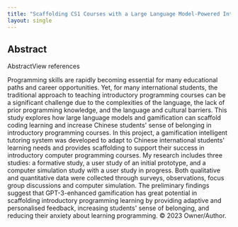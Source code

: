 ```yaml
---
title: "Scaffolding CS1 Courses with a Large Language Model-Powered Intelligent Tutoring System"
layout: single
---
```


## Abstract
AbstractView references

Programming skills are rapidly becoming essential for many educational paths and career opportunities. Yet, for many international students, the traditional approach to teaching introductory programming courses can be a significant challenge due to the complexities of the language, the lack of prior programming knowledge, and the language and cultural barriers. This study explores how large language models and gamification can scaffold coding learning and increase Chinese students' sense of belonging in introductory programming courses. In this project, a gamification intelligent tutoring system was developed to adapt to Chinese international students' learning needs and provides scaffolding to support their success in introductory computer programming courses. My research includes three studies: a formative study, a user study of an initial prototype, and a computer simulation study with a user study in progress. Both qualitative and quantitative data were collected through surveys, observations, focus group discussions and computer simulation. The preliminary findings suggest that GPT-3-enhanced gamification has great potential in scaffolding introductory programming learning by providing adaptive and personalised feedback, increasing students' sense of belonging, and reducing their anxiety about learning programming. © 2023 Owner/Author.
